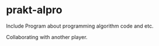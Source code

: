 # prakt-alpro
Include Program about programming algorithm code and etc.

Collaborating with another player.

